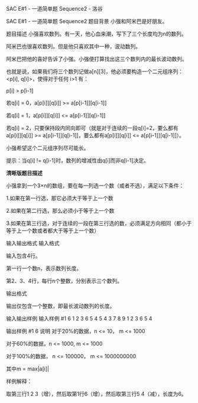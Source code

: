 



SAC E#1 - 一道简单题 Sequence2 - 洛谷














SAC E#1 - 一道简单题 Sequence2
题目背景
小强和阿米巴是好朋友。

题目描述
小强喜欢数列。有一天，他心血来潮，写下了三个长度均为n的数列。

阿米巴也很喜欢数列。但是他只喜欢其中一种，波动数列。


阿米巴把他的喜好告诉了小强。小强便打算找出这三个数列内的最长波动数列。

也就是说，如果我们将三个数列记做a[n][3]，他必须要构造一个二元组序列：<p[i], q[i]>，使得对于任何 i>1 有：

p[i] > p[i-1]

若q[i] = 0，a[p[i]][q[i]] >= a[p[i-1]][q[i-1]]

若q[i] = 1，a[p[i]][q[i]] <= a[p[i-1]][q[i-1]]

若q[i] = 2，只要保持段内同向即可（就是对于连续的一段q[i]=2，要么都有a[p[i]][q[i]] >= a[p[i-1]][q[i-1]]，要么都有a[p[i]][q[i]] <= a[p[i-1]][q[i-1]]）。

小强希望这个二元组序列尽可能长。


提示：当q[i] != q[i-1]时，数列的增减性由q[i]而非q[i-1]决定。


**清晰版题目描述**


小强拿到一个3×n的数组，要在每一列选一个数（或者不选），满足以下条件：


1.如果在第一行选，那它必须大于等于上一个数

2.如果在第二行选，那么必须小于等于上一个数

3.如果在第三行选，对于连续的一段在第三行选的数，必须满足方向相同（都小于等于上一个数或者都大于等于上一个数）

输入输出格式
输入格式

输入包含4行。

第一行一个数n，表示数列长度。

第2、3、4行，每行n个整数，分别表示三个数列。

输出格式

输出仅包含一个整数，即最长波动数列的长度。

输入输出样例
输入样例 #1
6
1 2 3 6 5 4
5 4 3 7 8 9
1 2 3 6 5 4

输出样例 #1
6
说明
对于20%的数据，n <= 10， m <= 1000

对于60%的数据，n <= 1000,  m <= 1000

对于100%的数据， n <= 100000， m <= 1000000000

其中m = max|a[i]|

样例解释：

取第三行1 2 3（增），然后取第1行6（增），然后取第三行5 4（减），长度为6。







